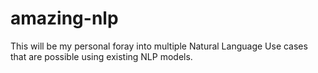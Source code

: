 # amazing-nlp
This will be my personal foray into multiple Natural Language Use cases that are possible using existing NLP models.
